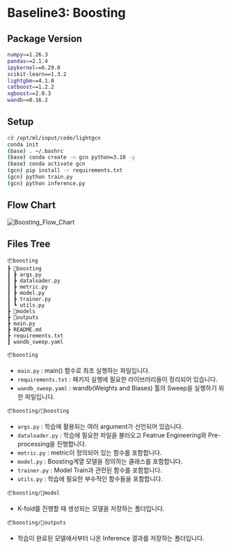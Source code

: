# Baseline3: Boosting
## Package Version
```bash
numpy==1.26.3
pandas==2.1.4
ipykernel==6.29.0
scikit-learn==1.3.2
lightgbm==4.1.0
catboost==1.2.2
xgboost==2.0.3
wandb==0.16.2
```
## Setup
```bash
cd /opt/ml/input/code/lightgcn
conda init
(base) . ~/.bashrc
(base) conda create -n gcn python=3.10 -y
(base) conda activate gcn
(gcn) pip install -r requirements.txt
(gcn) python train.py
(gcn) python inference.py
```
## Flow Chart
![Boosting_Flow_Chart](https://github.com/boostcampaitech6/level2-dkt-recsys-04/assets/8871767/9d0eff72-ddd6-4ab1-9bf3-bf4ff00f3ae4)


## Files Tree
```
📦boosting
┣ 📂boosting
┃ ┣ args.py
┃ ┣ dataloader.py
┃ ┣ metric.py
┃ ┣ model.py
┃ ┣ trainer.py
┃ ┗ utils.py
┣ 📂models
┣ 📂outputs
┣ main.py
┣ README.md
┣ requirements.txt
┃ wandb_sweep.yaml
```


`📦boosting`
* `main.py` : main() 함수로 최초 실행하는 파일입니다.
* `requirements.txt` : 패키지 실행에 필요한 라이브러리들이 정리되어 있습니다.
* `wandb_sweep.yaml` : wandb(Weights and Biases) 툴의 Sweep을 실행하기 위한 파일입니다.

`📦boosting/📂boosting`
* `args.py` : 학습에 활용되는 여러 argument가 선언되어 있습니다.
* `dataloader.py` : 학습에 필요한 파일을 불러오고 Featrue Engineering와 Pre-processing을 진행합니다.
* `metric.py` : metric이 정의되어 있는 함수를 포함합니다.
* `model.py` : Boosting계열 모델을 정의하는 클래스를 포함합니다.
* `trainer.py` : Model Train과 관련된 함수를 포함합니다.
* `utils.py` : 학습에 필요한 부수적인 함수들을 포함합니다.

`📦boosting/📂model`
* K-fold를 진행할 때 생성되는 모델을 저장하는 폴더입니다.

`📦boosting/📂outputs`
* 학습이 완료된 모델에서부터 나온 Inference 결과를 저장하는 폴더입니다.